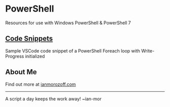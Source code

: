 # PowerShell
Resources for use with Windows PowerShell &amp; PowerShell 7

## [Code Snippets](tree/main/Code%20Snippets)
Sample VSCode code snippet of a PowerShell Foreach loop with Write-Progress initialized

## About Me
Find out more at [ianmorozoff.com](ianmorozoff.com)

---

A script a day keeps the work away!  ~ian-mor
